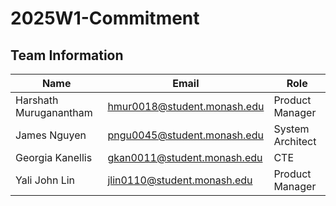# 2025W1-Commitment

## Team Information
| Name        | Email       | Role       |
| ----------- | ----------- | ----------- |
| Harshath Muruganantham| hmur0018@student.monash.edu| Product Manager|
| James Nguyen| pngu0045@student.monash.edu| System Architect|
| Georgia Kanellis | gkan0011@student.monash.edu| CTE|
| Yali John Lin | jlin0110@student.monash.edu   | Product Manager   |
